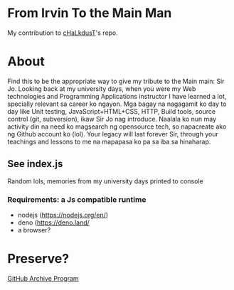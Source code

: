 # From Irvin To the Main Man
My contribution to [cHaLkdusT](https://github.com/cHaLkdusT)'s repo.

# About
Find this to be the appropriate way to give my tribute to the Main main: Sir Jo. Looking back at my university days, when you were my Web technologies and Programming Applications instructor I have learned a lot, specially relevant sa career ko ngayon. Mga bagay na nagagamit ko day to day  like Unit testing, JavaScript+HTML+CSS, HTTP, Build tools, source control (git, subversion), ikaw Sir Jo nag introduce. Naalala ko nun may activity din na need ko magsearch ng opensource tech, so napacreate ako ng Github account ko (lol). Your legacy will last forever Sir, through your teachings and lessons to me na mapapasa ko pa sa iba sa hinaharap.

## See index.js
Random lols, memories from my university days printed to console

### Requirements: a Js compatible runtime
 - nodejs (https://nodejs.org/en/)
 - deno (https://deno.land/
 - a browser?

# Preserve?
[GitHub Archive Program](https://archiveprogram.github.com)
